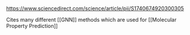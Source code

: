 https://www.sciencedirect.com/science/article/pii/S1740674920300305

Cites many different [[GNN]] methods which are used for [[Molecular Property Prediction]]